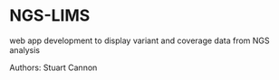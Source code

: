 # NGS-LIMS
web app development to display variant and coverage data from NGS analysis

Authors:
Stuart Cannon
